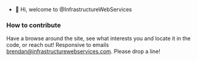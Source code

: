 - 👋 Hi, welcome to @InfrastructureWebServices

<!---
InfrastructureWebServices/InfrastructureWebServices is a ✨ special ✨ repository because its `README.md` (this file) appears on your GitHub profile.
You can click the Preview link to take a look at your changes.
--->

### How to contribute
Have a browse around the site, see what interests you and locate it in the code, or reach out! Responsive to emails brendan@infrastructurewebservices.com. Please drop a line!
